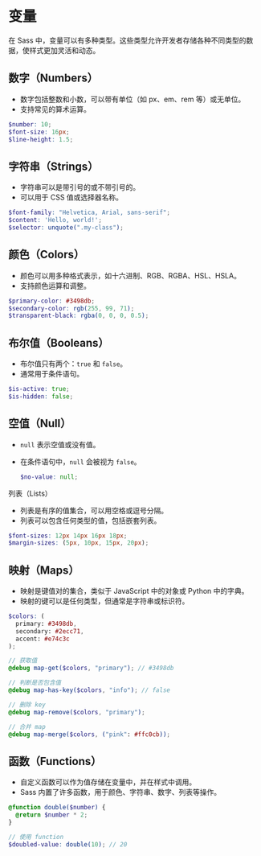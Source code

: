# 变量

在 Sass 中，变量可以有多种类型。这些类型允许开发者存储各种不同类型的数据，使样式更加灵活和动态。

## 数字（Numbers）

- 数字包括整数和小数，可以带有单位（如 px、em、rem 等）或无单位。
- 支持常见的算术运算。

```scss
$number: 10;
$font-size: 16px;
$line-height: 1.5;
```

## 字符串（Strings）

- 字符串可以是带引号的或不带引号的。
- 可以用于 CSS 值或选择器名称。

```scss
$font-family: "Helvetica, Arial, sans-serif";
$content: 'Hello, world!';
$selector: unquote(".my-class");
```

## 颜色（Colors）

- 颜色可以用多种格式表示，如十六进制、RGB、RGBA、HSL、HSLA。
- 支持颜色运算和调整。

```scss
$primary-color: #3498db;
$secondary-color: rgb(255, 99, 71);
$transparent-black: rgba(0, 0, 0, 0.5);
```

## 布尔值（Booleans）

- 布尔值只有两个：`true` 和 `false`。
- 通常用于条件语句。

```scss
$is-active: true;
$is-hidden: false;
```

## 空值（Null）

- `null` 表示空值或没有值。
- 在条件语句中，`null` 会被视为 `false`。

   ```scss
   $no-value: null;
   ```

列表（Lists）

- 列表是有序的值集合，可以用空格或逗号分隔。
- 列表可以包含任何类型的值，包括嵌套列表。

```scss
$font-sizes: 12px 14px 16px 18px;
$margin-sizes: (5px, 10px, 15px, 20px);
```

## 映射（Maps）

- 映射是键值对的集合，类似于 JavaScript 中的对象或 Python 中的字典。
- 映射的键可以是任何类型，但通常是字符串或标识符。

```scss
$colors: (
  primary: #3498db,
  secondary: #2ecc71,
  accent: #e74c3c
);

// 获取值
@debug map-get($colors, "primary"); // #3498db

// 判断是否包含值
@debug map-has-key($colors, "info"); // false

// 删除 key
@debug map-remove($colors, "primary");

// 合并 map
@debug map-merge($colors, ("pink": #ffc0cb));
```

## 函数（Functions）

- 自定义函数可以作为值存储在变量中，并在样式中调用。
- Sass 内置了许多函数，用于颜色、字符串、数字、列表等操作。

```scss
@function double($number) {
  @return $number * 2;
}

// 使用 function
$doubled-value: double(10); // 20
```

